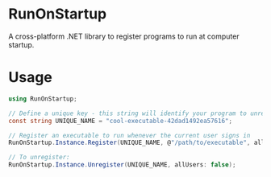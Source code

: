 # RunOnStartup

A cross-platform .NET library to register programs to run at computer startup.

# Usage

```csharp
using RunOnStartup;

// Define a unique key - this string will identify your program to unregister later
const string UNIQUE_NAME = "cool-executable-42dad1492ea57616";

// Register an executable to run whenever the current user signs in
RunOnStartup.Instance.Register(UNIQUE_NAME, @"/path/to/executable", allUsers: false);

// To unregister:
RunOnStartup.Instance.Unregister(UNIQUE_NAME, allUsers: false);
```
